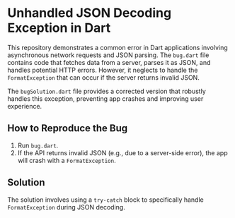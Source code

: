 # Unhandled JSON Decoding Exception in Dart

This repository demonstrates a common error in Dart applications involving asynchronous network requests and JSON parsing. The `bug.dart` file contains code that fetches data from a server, parses it as JSON, and handles potential HTTP errors. However, it neglects to handle the `FormatException` that can occur if the server returns invalid JSON.

The `bugSolution.dart` file provides a corrected version that robustly handles this exception, preventing app crashes and improving user experience.

## How to Reproduce the Bug

1. Run `bug.dart`.
2. If the API returns invalid JSON (e.g., due to a server-side error), the app will crash with a `FormatException`.

## Solution

The solution involves using a `try-catch` block to specifically handle `FormatException` during JSON decoding.